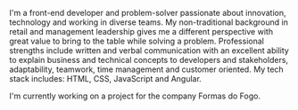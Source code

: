 I'm a front-end developer and problem-solver passionate about innovation, technology and working in diverse teams. My non-traditional background in retail and management leadership gives me a different perspective with great value to bring to the table while solving a problem. Professional strengths include written and verbal communication with an excellent ability to explain business and technical concepts to developers and stakeholders, adaptability, teamwork, time management and customer oriented. My tech stack includes: HTML, CSS, JavaScript and Angular.

I'm currently working on a project for the company Formas do Fogo.
